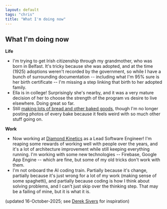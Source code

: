```yaml
---
layout: default
tags: "chris"
title: "What I'm doing now"
---
```


## What I'm doing now

__Life__

* I'm trying to get Irish citizenship through my grandmother, who was born
  in Belfast. It's tricky because she was adopted, and at the time (1925) adoptions
  weren't recorded by the government, so while I have a bunch of surrounding
  documentation -- including what I'm 95% sure is her birth certificate -- I'm
  missing a step linking that birth to her adopted family.
* Ella is in college! Surprisingly she's nearby, and it was a very mature
  decision of her to choose the strength of the program vs desire to live
  elsewhere. Doing great so far.
* Still [making lots of bread and other baked goods](https://instagram.com/cwinterspgh),
  though I'm no longer posting photos of every bake because it feels weird with
  so much other stuff going on.

__Work__

* Now working at [Diamond Kinetics](https://sidelinehd.com) as a Lead
  Software Engineer! I'm reaping some rewards of working well with people over the years,
  and it's a lot of architecture improvement while still keeping everything running. I'm
  working with some new technologies -- Firebase, Google App Engine -- which are fine, but
  some of my old tricks don't work with them.
* I'm not onboard the AI coding train. Partially because it's change, partially because it's
  just wrong for a lot of my work (making sense of some spaghetti), and partially because
  coding is how I think about solving problems, and I can't just skip over the thinking step.
  That may be a failing of mine, but it is what it is.


(updated 16-October-2025; see [Derek Sivers](http://sivers.org/now) for inspiration)
